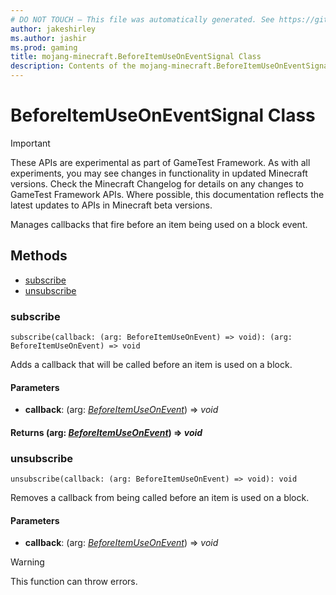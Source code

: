 ```yaml
---
# DO NOT TOUCH — This file was automatically generated. See https://github.com/Mojang/MinecraftScriptingApiDocsGenerator to modify descriptions, examples, etc.
author: jakeshirley
ms.author: jashir
ms.prod: gaming
title: mojang-minecraft.BeforeItemUseOnEventSignal Class
description: Contents of the mojang-minecraft.BeforeItemUseOnEventSignal class.
---
```

# BeforeItemUseOnEventSignal Class
>[!IMPORTANT]
>These APIs are experimental as part of GameTest Framework. As with all experiments, you may see changes in functionality in updated Minecraft versions. Check the Minecraft Changelog for details on any changes to GameTest Framework APIs. Where possible, this documentation reflects the latest updates to APIs in Minecraft beta versions.

Manages callbacks that fire before an item being used on a block event.

## Methods
- [subscribe](#subscribe)
- [unsubscribe](#unsubscribe)
  
### **subscribe**
`
subscribe(callback: (arg: BeforeItemUseOnEvent) => void): (arg: BeforeItemUseOnEvent) => void
`

Adds a callback that will be called before an item is used on a block.
#### **Parameters**
- **callback**: (arg: [*BeforeItemUseOnEvent*](BeforeItemUseOnEvent.md)) => *void*

#### **Returns** (arg: [*BeforeItemUseOnEvent*](BeforeItemUseOnEvent.md)) => *void*
### **unsubscribe**
`
unsubscribe(callback: (arg: BeforeItemUseOnEvent) => void): void
`

Removes a callback from being called before an item is used on a block.
#### **Parameters**
- **callback**: (arg: [*BeforeItemUseOnEvent*](BeforeItemUseOnEvent.md)) => *void*
> [!WARNING]
> This function can throw errors.
